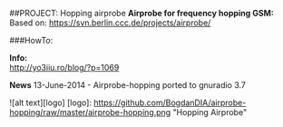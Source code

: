 ##PROJECT: Hopping airprobe
**Airprobe for frequency hopping GSM:**  
Based on: https://svn.berlin.ccc.de/projects/airprobe/  

###HowTo:

**Info:**  
http://yo3iiu.ro/blog/?p=1069  

**News**
13-June-2014 - Airprobe-hopping ported to gnuradio 3.7  

![alt text][logo]
[logo]: https://github.com/BogdanDIA/airprobe-hopping/raw/master/airprobe-hopping.png "Hopping Airprobe"
